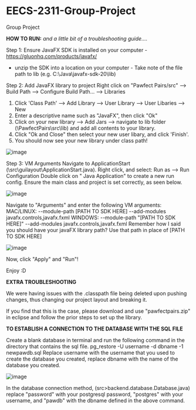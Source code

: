 # EECS-2311-Group-Project
Group Project 


**HOW TO RUN:**
_and a little bit of a troubleshooting guide...._

Step 1:
Ensure JavaFX SDK is installed on your computer - https://gluonhq.com/products/javafx/
* unzip the SDK into a location on your computer - Take note of the file path to lib (e.g. C:\Java\javafx-sdk-20\lib)


Step 2: Add JavaFX library to project
Right click on "Pawfect Pairs/src" --> Build Path --> Configure Build Path... --> Libraries 

1. Click 'Class Path' --> Add Library --> User Library --> User Libaries --> New 
2. Enter a descriptive name such as "JavaFX", then click "Ok"
3. Click on your new library --> Add Jars --> navigate to lib folder (\PawfectPairs\src\lib) and add all contents to your library. 
4. Click "Ok and Close" then select your new user libary, and click 'Finish'. 
5. You should now see your new library under class path!

![image](https://github.com/Isaiahak/EECS-2311-Group-Project/assets/119365237/a134a816-4d4d-461d-8a5f-ad852b9acf80)


Step 3: VM Arguments
Navigate to ApplicationStart (\src\guilayout\ApplicationStart.java). Right click, and select: Run as --> Run Configuration 
Double click on " Java Application" to create a new run config. Ensure the main class and project is set correctly, as seen below.

![image](https://github.com/Isaiahak/EECS-2311-Group-Project/assets/119365237/14f4f1d8-4bce-49bb-b5b0-97299957743d)

Navigate to "Arguments" and enter the following VM arguments:
MAC/LINUX: --module-path [PATH TO SDK HERE] --add-modules javafx.controls,javafx.fxml
WINDOWS: --module-path "[PATH TO SDK HERE]" --add-modules javafx.controls,javafx.fxml
Remember how I said you should have your javaFX library path? Use that path in place of [PATH TO SDK HERE]

![image](https://github.com/Isaiahak/EECS-2311-Group-Project/assets/119365237/4b39f030-54fe-406a-b800-942d0a99fa9b)

Now, click "Apply" and "Run"! 

Enjoy :D

**EXTRA TROUBLESHOOTING**

We were having issues with the .classpath file being deleted upon pushing changes, thus changing our project layout and breaking it.

If you find that this is the case, please download and use "pawfectpairs.zip" in eclipse and follow the prior steps to set up the library. 



**TO ESTABLISH A CONNECTION TO THE DATABASE WITH THE SQL FILE**


Create a blank database in terminal and run the following command in the directory that contains the sql file.
pg_restore -U username -d dbname -1 newpawdb.sql
Replace username with the username that you used to create the database you created, replace dbname with the name of the database you created. 

![image](https://github.com/Isaiahak/EECS-2311-Group-Project/assets/97921328/4d0a26a9-8637-4c68-9cd5-6e03cd3bf756)

In the database connection method,  (src>backend.database.Database.java) replace "password" with your postgresql password, "postgres" with your username, and "pawdb" with the dbname defined in the above command.

